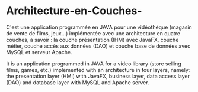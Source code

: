 # Architecture-en-Couches-

C'est une application programmée en JAVA pour une vidéothèque (magasin de vente de films, jeux...) implémentée avec une architecture en quatre couches, à savoir : la couche présentation (IHM) avec JavaFX, couche métier, couche accès aux données (DAO) et couche base de données avec MySQL et serveur Apache.

It is an application programmed in JAVA for a video library (store selling films, games, etc.) implemented with an architecture in four layers, namely: the presentation layer (HMI) with JavaFX, business layer, data access layer (DAO) and database layer with MySQL and Apache server.
